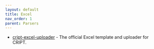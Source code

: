 ```yaml
---
layout: default
title: Excel
nav_order: 1
parent: Parsers
---
```


- [cript-excel-uploader](https://github.com/C-Accel-CRIPT/cript-excel-uploader) - The official Excel template and uploader for CRIPT.
